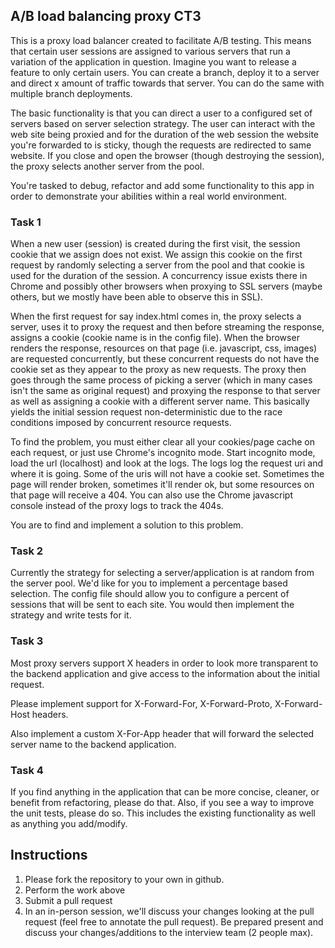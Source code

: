 ## A/B load balancing proxy CT3

This is a proxy load balancer created to facilitate A/B testing. This means that certain user sessions are assigned to various servers that run a variation of the application in question.  Imagine you want to release a feature to only certain users.  You can create a branch, deploy it to a server and direct x amount of traffic towards that server. You can do the same with multiple branch deployments.

The basic functionality is that you can direct a user to a configured set of servers based on server selection strategy.  The user can interact with the web site being proxied and for the duration of the web session the website you're forwarded to is sticky, though the requests are redirected to same website.  If you close and open the browser (though destroying the session), the proxy selects another server from the pool.

You're tasked to debug, refactor and add some functionality to this app in order to demonstrate your abilities within a real world environment.


### Task 1
When a new user (session) is created during the first visit, the session cookie that we assign does not exist.  We assign this cookie on the first request by randomly selecting a server from the pool and that cookie is used for the duration of the session.  A concurrency issue exists there in Chrome and possibly other browsers when proxying to SSL servers (maybe others, but we mostly have been able to observe this in SSL).

When the first request for say index.html comes in, the proxy selects a server, uses it to proxy the request and then before streaming the response, assigns a cookie (cookie name is in the config file).  When the browser renders the response, resources on that page (i.e. javascript, css, images) are requested concurrently, but these concurrent requests do not have the cookie set as they appear to the proxy as new requests.  The proxy then goes through the same process of picking a server (which in many cases isn't the same as original request) and proxying the response to that server as well as assigning a cookie with a different server name.  This basically yields the initial session request non-deterministic due to the race conditions imposed by concurrent resource requests.

To find the problem, you must either clear all your cookies/page cache on each request, or just use Chrome's incognito mode.  Start incognito mode, load the url (localhost) and look at the logs.  The logs log the request uri and where it is going.  Some of the uris will not have a cookie set.  Sometimes the page will render broken, sometimes it'll render ok, but some resources on that page will receive a 404.  You can also use the Chrome javascript console instead of the proxy logs to track the 404s.

You are to find and implement a solution to this problem.


### Task 2

Currently the strategy for selecting a server/application is at random from the server pool.  We'd like for you to implement a percentage based selection.  The config file should allow you to configure a percent of sessions that will be sent to each site.  You would then implement the strategy and write tests for it.


### Task 3

Most proxy servers support X headers in order to look more transparent to the backend application and give access to the information about the initial request.

Please implement support for X-Forward-For, X-Forward-Proto, X-Forward-Host headers.

Also implement a custom X-For-App header that will forward the selected server name to the backend application.


### Task 4

If you find anything in the application that can be more concise, cleaner, or benefit from refactoring, please do that.  Also, if you see a way to improve the unit tests, please do so.  This includes the existing functionality as well as anything you add/modify.



## Instructions

1. Please fork the repository to your own in github.
2. Perform the work above
3. Submit a pull request
4. In an in-person session, we'll discuss your changes looking at the pull request (feel free to annotate the pull request).  Be prepared present and discuss your changes/additions to the interview team (2 people max).

